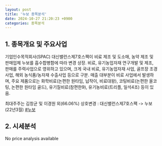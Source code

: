 ```yaml
---
layout: post
title: '누보 종목분석'
date: 2024-10-27 21:20:23 +0900
categories: 종목분석
---
```


## 1. 종목개요 및 주요사업

기업인수목적회사(SPAC) 대신밸런스제7호스팩이 비료 제조 및 도소매, 농약 제조 및 판매업체 누보를 흡수합병함에 따라 변경 상장. 비료, 유기농업자재 연구개발 및 제조, 판매를 주력사업으로 영위하고 있으며, 크게 국내 비료, 유기농업자재 사업, 골프장 조경사업, 해외 농식품/농자재 수출사업 등으로 구분. 매출 대부분이 비료 사업에서 발생하며, 주요 제품으로는 화학비료(논편한 원타임, 납작이, 비료대왕), 코팅비료(논편한 올코팅, 논편한 원타임 골드), 유기질비료(참편한9), 유기농비료(트리플, 일석4조) 등이 있음.

최대주주는 김창균 및 이경원 외(66.06%) 상호변경 : 대신밸런스제7호스팩 -> 누보(22년3월)
[#누보](#)

## 2. 시세분석

No price analysis available
